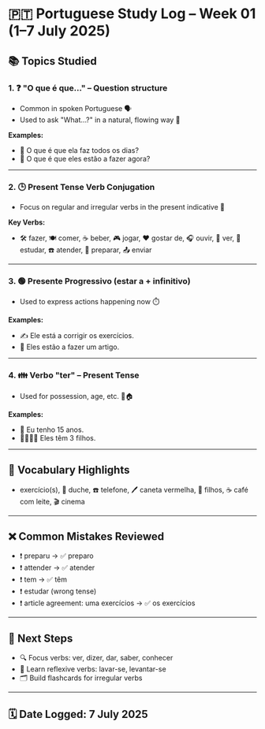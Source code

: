 # 🇵🇹 Portuguese Study Log – Week 01 (1–7 July 2025)

## 📚 Topics Studied

### 1. ❓ **"O que é que…"** – Question structure
- Common in spoken Portuguese 🗣️
- Used to ask "What…?" in a natural, flowing way 🌊

**Examples:**
- 🤔 O que é que ela faz todos os dias?
- 🧠 O que é que eles estão a fazer agora?

---

### 2. 🕒 **Present Tense Verb Conjugation**
- Focus on regular and irregular verbs in the present indicative 🔄

**Key Verbs:**
- 🛠️ fazer, 🍽️ comer, ☕ beber, 🎮 jogar, ❤️ gostar de, 🎧 ouvir, 👀 ver, 📖 estudar, ☎️ atender, 🍳 preparar, 📤 enviar

---

### 3. 🟢 **Presente Progressivo (estar a + infinitivo)**
- Used to express actions happening now ⏱️

**Examples:**
- ✍️ Ele está a corrigir os exercícios.
- 📝 Eles estão a fazer um artigo.

---

### 4. 👪 **Verbo "ter" – Present Tense**
- Used for possession, age, etc. 🎂🏠

**Examples:**
- 👶 Eu tenho 15 anos.
- 👨‍👩‍👧‍👦 Eles têm 3 filhos.

---

## 💬 Vocabulary Highlights
- exercício(s), 🛁 duche, ☎️ telefone, 🖊️ caneta vermelha, 👶 filhos, ☕ café com leite, 🎬 cinema

---

## ❌ Common Mistakes Reviewed
- ❗ preparu → ✅ preparo  
- ❗ attender → ✅ atender  
- ❗ tem → ✅ têm  
- ❗ estudar (wrong tense)  
- ❗ article agreement: uma exercícios → ✅ os exercícios

---

## 🎯 Next Steps
- 🔍 Focus verbs: ver, dizer, dar, saber, conhecer  
- 🧼 Learn reflexive verbs: lavar-se, levantar-se  
- 🗂️ Build flashcards for irregular verbs

---

## 🗓️ Date Logged: 7 July 2025
